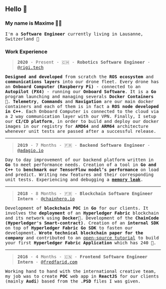 ## Hello 👋

### My name is Maxime :technologist:
<samp>I'm a **Software Engineer** currently living in Lausanne, Switzerland 🍫<samp>

### Work Experience

> <samp>**2020** - Present - :switzerland: - **Robotics Software Engineer** - [@rigi.tech](https://rigi.tech/)<samp>
  
<samp>**Designed and developed** from scratch the **ROS ecosystem** and **communications layers** into our drone fleet. Every drone has an **Onboard Computer (Raspberry Pi)** - connected to an **Autopilot (PX4)** - running our **Onboard Software**. It is a **Go** program launching and managing severals **Docker Containers** :whale:. **Telemetry**, **Commands** and **Navigation** are our main docker containers and each of them is in fact a **ROS node developed in C++**. Each Onboard Computer is connected to the cloud via a 2 way communication layer with our VPN. Finally, I setup our **CI/CD platform**, in order to build and deploy our docker images in our registry for **AMD64** and **ARM64** architecture whenever unit tests are passed after a successful release.</samp>
___
> <samp>**2019** - 7 Months - :fr: - **Backend Software Engineer** - [@adagio.io](https://adagio.io/)<samp>

<samp>Day to day improvement of our backend platform written in **Go** to meet performance needs. Creation of a tool in **Go and C++** to **benchmark our TensorFlow model’s performance** on load and predict. Writing new features and their corresponding unit tests. Experiencing and debugging a [**memory leak**](https://github.com/tensorflow/tensorflow/issues/36155#issuecomment-585307933).</samp>
___
> <samp>**2018** - 8 Months - :fr: - **Blockchain Software Engineer Intern** - [@chainhero.io](https://chainhero.io/)<samp>

<samp>Development of **blockchain POC** in **Go** for our clients. It involves the **deployment** of an **Hyperledger Fabric** blockchain and its network using **Docker**🐳. Development of the **ChainCode (Hyperledger's Smart-contract)**. Creation of an **internal SDK** on top of **Hyperledger Fabric Go SDK** to fasten our development. **Wrote technical blockchain paper for the company** and contributed to an [open-source tutorial](https://github.com/chainHero/heroes-service) to build your first **Hyperledger Fabric Application** which has 240 :star2:.</samp>
___
> <samp>**2016** - 4 Months - :cn: - **Frontend Software Engineer Intern** - [@fredfarid.com](https://fredfarid.com/)<samp>

<samp>Working hand to hand with the international creative team, my job was to create **POC** web app in **ReactJS** for our clients (mainly **Audi**) based from the **.PSD** files I was given.</samp>

